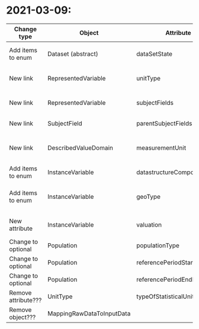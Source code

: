 # 2021-03-09:
| Change type | Object | Attribute | Cardinality | Mandatory | Change comment |
| ----------- | ------ | --------- | ----------- | --------- | -------------- |
| Add items to enum | Dataset (abstract) | dataSetState | | | Add "ARCHIVED_DATA" (processed data for archives and research) |
| New link | RepresentedVariable | unitType | 0..1 | No | Link from RepresentedVariable to UnitType |
| New link | RepresentedVariable | subjectFields | 0..m??? | No | Link from RepresentedVariable to SubjectField |
| New link | SubjectField | parentSubjectFields | 0..m | No | Link from child-SubjectField to parent-SubjectField
| New link | DescribedValueDomain | measurementUnit | 0..1 | No | Link from DescribedValueDomain to MeasurementUnit (e.g. link from "Beløp" to "NOK") |
| Add items to enum | InstanceVariable | datastructureComponentType | | | Add "START_TIME" and "STOP_TIME"
| Add items to enum | InstanceVariable | geoType | | | Add "ADMINISTRATIVE_DIVISION" (e.g. used for "kommunenr", "landkode" og "fylkesnr" ) |
| New attribute | InstanceVariable | valuation | 1..1 eller 0..1??? | Yes??? | Valuation of variable in addition to valuation of DataSet ? |
| Change to optional | Population | populationType | 0..1 | No | | |
| Change to optional | Population | referencePeriodStartDate | 0..1 | No | | |
| Change to optional | Population | referencePeriodEndDate | 0..1 | No | | |
| Remove attribute??? | UnitType | typeOfStatisticalUnit | | | Not in use (deprecated)! |
| Remove object??? | MappingRawDataToInputData | | | | Not in use (deprecated)!|